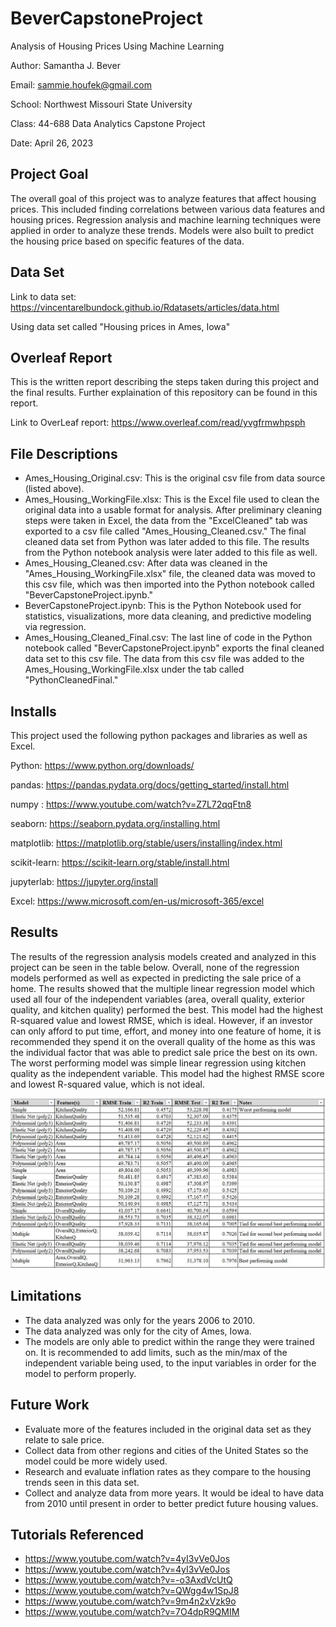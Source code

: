 # BeverCapstoneProject
Analysis of Housing Prices Using Machine Learning

Author: Samantha J. Bever

Email: sammie.houfek@gmail.com

School: Northwest Missouri State University

Class: 44-688 Data Analytics Capstone Project

Date: April 26, 2023

## Project Goal
The overall goal of this project was to analyze features that affect housing prices. This included finding correlations between various data features and housing prices. Regression analysis and machine learning techniques were applied in order to analyze these trends. Models were also built to predict the housing price based on specific features of the data. 

## Data Set
Link to data set: https://vincentarelbundock.github.io/Rdatasets/articles/data.html

Using data set called "Housing prices in Ames, Iowa"

## Overleaf Report
This is the written report describing the steps taken during this project and the final results. Further explaination of this repository can be found in this report.

Link to OverLeaf report: https://www.overleaf.com/read/yvgfrmwhpsph

## File Descriptions
- Ames_Housing_Original.csv: This is the original csv file from data source (listed above).
- Ames_Housing_WorkingFile.xlsx: This is the Excel file used to clean the original data into a usable format for analysis. After preliminary cleaning steps were taken in Excel, the data from the "ExcelCleaned" tab was exported to a csv file called "Ames_Housing_Cleaned.csv." The final cleaned data set from Python was later added to this file. The results from the Python notebook analysis were later added to this file as well.
- Ames_Housing_Cleaned.csv: After data was cleaned in the "Ames_Housing_WorkingFile.xlsx" file, the cleaned data was moved to this csv file, which was then imported into the Python notebook called "BeverCapstoneProject.ipynb."
- BeverCapstoneProject.ipynb: This is the Python Notebook used for statistics, visualizations, more data cleaning, and predictive modeling via regression.
- Ames_Housing_Cleaned_Final.csv: The last line of code in the Python notebook called "BeverCapstoneProject.ipynb" exports the final cleaned data set to this csv file. The data from this csv file was added to the Ames_Housing_WorkingFile.xlsx under the tab called "PythonCleanedFinal."

## Installs
This project used the following python packages and libraries as well as Excel.

Python: https://www.python.org/downloads/

pandas: https://pandas.pydata.org/docs/getting_started/install.html

numpy : https://www.youtube.com/watch?v=Z7L72qqFtn8

seaborn: https://seaborn.pydata.org/installing.html

matplotlib: https://matplotlib.org/stable/users/installing/index.html

scikit-learn: https://scikit-learn.org/stable/install.html

jupyterlab: https://jupyter.org/install

Excel: https://www.microsoft.com/en-us/microsoft-365/excel

## Results
The results of the regression analysis models created and analyzed in this project can be seen in the table below. Overall, none of the regression models performed as well as expected in predicting the sale price of a home. The results showed that the multiple linear regression model which used all four of the independent variables (area, overall quality, exterior quality, and kitchen quality) performed the best. This model had the highest R-squared value and lowest RMSE, which is ideal. However, if an investor can only afford to put time, effort, and money into one feature of home, it is recommended they spend it on the overall quality of the home as this was the individual factor that was able to predict sale price the best on its own. The worst performing model was simple linear regression using kitchen quality as the independent variable. This model had the highest RMSE score and lowest R-squared value, which is not ideal.

![ResultsTable](Results.JPG)

## Limitations
- The data analyzed was only for the years 2006 to 2010. 
- The data analyzed was only for the city of Ames, Iowa.
- The models are only able to predict within the range they were trained on. It is recommended to add limits, such as the min/max of the independent variable being used, to the input variables in order for the model to perform properly.

## Future Work
- Evaluate more of the features included in the original data set as they relate to sale price.
- Collect data from other regions and cities of the United States so the model could be more widely used.
- Research and evaluate inflation rates as they compare to the housing trends seen in this data set.
- Collect and analyze data from more years. It would be ideal to have data from 2010 until present in order to better predict future housing values.

## Tutorials Referenced
- https://www.youtube.com/watch?v=4yI3vVe0Jos
- https://www.youtube.com/watch?v=4yI3vVe0Jos
- https://www.youtube.com/watch?v=-o3AxdVcUtQ
- https://www.youtube.com/watch?v=QWgg4w1SpJ8
- https://www.youtube.com/watch?v=9m4n2xVzk9o
- https://www.youtube.com/watch?v=7O4dpR9QMIM
